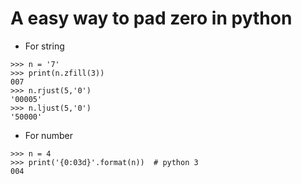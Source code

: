# A easy way to pad zero in python

* For string

```
>>> n = '7'
>>> print(n.zfill(3))
007
>>> n.rjust(5,'0')
'00005'
>>> n.ljust(5,'0')
'50000'
```

* For number

```
>>> n = 4
>>> print('{0:03d}'.format(n))  # python 3
004
```
